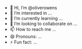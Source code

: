 - 👋 Hi, I’m @oliverowens
- 👀 I’m interested in ...
- 🌱 I’m currently learning ...
- 💞️ I’m looking to collaborate on ...
- 📫 How to reach me ...
- 😄 Pronouns: ...
- ⚡ Fun fact: ...

<!---
oliverowens/oliverowens is a ✨ special ✨ repository because its `README.md` (this file) appears on your GitHub profile.
You can click the Preview link to take a look at your changes.
--->
